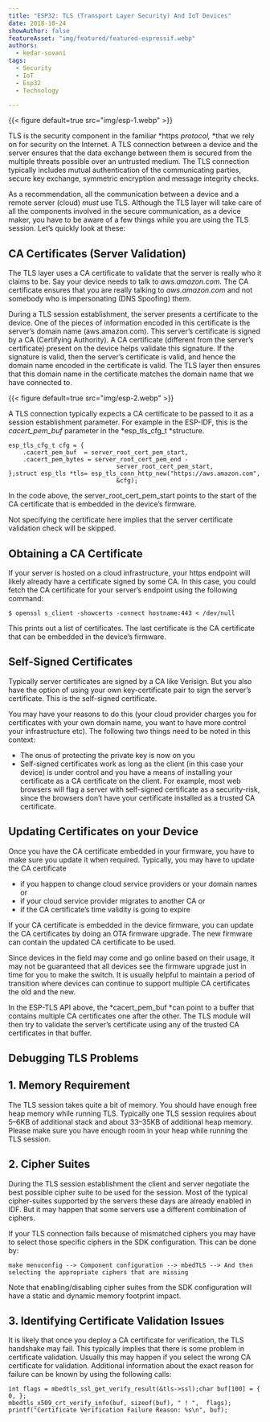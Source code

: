 ```yaml
---
title: "ESP32: TLS (Transport Layer Security) And IoT Devices"
date: 2018-10-24
showAuthor: false
featureAsset: "img/featured/featured-espressif.webp"
authors:
  - kedar-sovani
tags:
  - Security
  - IoT
  - Esp32
  - Technology

---
```

{{< figure
    default=true
    src="img/esp-1.webp"
    >}}

TLS is the security component in the familiar *https *protocol,* *that we rely on for security on the Internet. A TLS connection between a device and the server ensures that the data exchange between them is secured from the multiple threats possible over an untrusted medium. The TLS connection typically includes mutual authentication of the communicating parties, secure key exchange, symmetric encryption and message integrity checks.

As a recommendation, all the communication between a device and a remote server (cloud) *must* use TLS. Although the TLS layer will take care of all the components involved in the secure communication, as a device maker, you have to be aware of a few things while you are using the TLS session. Let’s quickly look at these:

## CA Certificates (Server Validation)

The TLS layer uses a CA certificate to validate that the server is really who it claims to be. Say your device needs to talk to *aws.amazon.com.* The CA certificate ensures that you are really talking to *aws.amazon.com* and not somebody who is impersonating (DNS Spoofing) them.

During a TLS session establishment, the server presents a certificate to the device. One of the pieces of information encoded in this certificate is the server’s domain name (aws.amazon.com). This server’s certificate is signed by a CA (Certifying Authority). A CA certificate (different from the server’s certificate) present on the device helps validate this signature. If the signature is valid, then the server’s certificate is valid, and hence the domain name encoded in the certificate is valid. The TLS layer then ensures that this domain name in the certificate matches the domain name that we have connected to.

{{< figure
    default=true
    src="img/esp-2.webp"
    >}}

A TLS connection typically expects a CA certificate to be passed to it as a session establishment parameter. For example in the ESP-IDF, this is the *cacert_pem_buf* parameter in the *esp_tls_cfg_t *structure.

```
esp_tls_cfg_t cfg = {
    .cacert_pem_buf  = server_root_cert_pem_start,
    .cacert_pem_bytes = server_root_cert_pem_end - 
                              server_root_cert_pem_start,
};struct esp_tls *tls= esp_tls_conn_http_new("https://aws.amazon.com",
                              &cfg);
```

In the code above, the server_root_cert_pem_start points to the start of the CA certificate that is embedded in the device’s firmware.

Not specifying the certificate here implies that the server certificate validation check will be skipped.

## Obtaining a CA Certificate

If your server is hosted on a cloud infrastructure, your https endpoint will likely already have a certificate signed by some CA. In this case, you could fetch the CA certificate for your server’s endpoint using the following command:

```
$ openssl s_client -showcerts -connect hostname:443 < /dev/null
```

This prints out a list of certificates. The last certificate is the CA certificate that can be embedded in the device’s firmware.

## Self-Signed Certificates

Typically server certificates are signed by a CA like Verisign. But you also have the option of using your own key-certificate pair to sign the server’s certificate. This is the self-signed certificate.

You may have your reasons to do this (your cloud provider charges you for certificates with your own domain name, you want to have more control your infrastructure etc). The following two things need to be noted in this context:

- The onus of protecting the private key is now on you
- Self-signed certificates work as long as the client (in this case your device) is under control and you have a means of installing your certificate as a CA certificate on the client. For example, most web browsers will flag a server with self-signed certificate as a security-risk, since the browsers don’t have your certificate installed as a trusted CA certificate.

## Updating Certificates on your Device

Once you have the CA certificate embedded in your firmware, you have to make sure you update it when required. Typically, you may have to update the CA certificate

- if you happen to change cloud service providers or your domain names or
- if your cloud service provider migrates to another CA or
- if the CA certificate’s time validity is going to expire

If your CA certificate is embedded in the device firmware, you can update the CA certificates by doing an OTA firmware upgrade. The new firmware can contain the updated CA certificate to be used.

Since devices in the field may come and go online based on their usage, it may not be guaranteed that all devices see the firmware upgrade just in time for you to make the switch. It is usually helpful to maintain a period of transition where devices can continue to support multiple CA certificates the old and the new.

In the ESP-TLS API above, the *cacert_pem_buf *can point to a buffer that contains multiple CA certificates one after the other. The TLS module will then try to validate the server’s certificate using any of the trusted CA certificates in that buffer.

## Debugging TLS Problems

## 1. Memory Requirement

The TLS session takes quite a bit of memory. You should have enough free heap memory while running TLS. Typically one TLS session requires about 5–6KB of additional stack and about 33–35KB of additional heap memory. Please make sure you have enough room in your heap while running the TLS session.

## 2. Cipher Suites

During the TLS session establishment the client and server negotiate the best possible cipher suite to be used for the session. Most of the typical cipher-suites supported by the servers these days are already enabled in IDF. But it may happen that some servers use a different combination of ciphers.

If your TLS connection fails because of mismatched ciphers you may have to select those specific ciphers in the SDK configuration. This can be done by:

```
make menuconfig --> Component configuration --> mbedTLS --> And then selecting the appropriate ciphers that are missing
```

Note that enabling/disabling cipher suites from the SDK configuration will have a static and dynamic memory footprint impact.

## 3. Identifying Certificate Validation Issues

It is likely that once you deploy a CA certificate for verification, the TLS handshake may fail. This typically implies that there is some problem in certificate validation. Usually this may happen if you select the wrong CA certificate for validation. Additional information about the exact reason for failure can be known by using the following calls:

```
int flags = mbedtls_ssl_get_verify_result(&tls->ssl);char buf[100] = { 0, };
mbedtls_x509_crt_verify_info(buf, sizeof(buf), " ! ",  flags);
printf("Certificate Verification Failure Reason: %s\n", buf);
```
